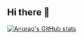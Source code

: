 ## Hi there 👋
[![Anurag's GitHub stats](https://github-readme-stats.vercel.app/api?username=arnold01235)](https://github.com/anuraghazra/github-readme-stats)

<!--
**arnold01235/arnold01235** is a ✨ _special_ ✨ repository because its `README.md` (this file) appears on your GitHub profile.

Here are some ideas to get you started:

- 🔭 I’m currently working on ...
- 🌱 I’m currently learning ...
- 👯 I’m looking to collaborate on ...
- 🤔 I’m looking for help with ...
- 💬 Ask me about ...
- 📫 How to reach me: ...
- 😄 Pronouns: ...
- ⚡ Fun fact: ...
-->
